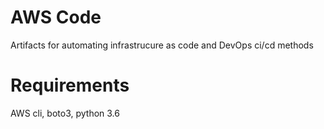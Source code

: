 # AWS Code
Artifacts for automating infrastrucure as code and DevOps ci/cd methods

# Requirements
AWS cli, boto3, python 3.6
